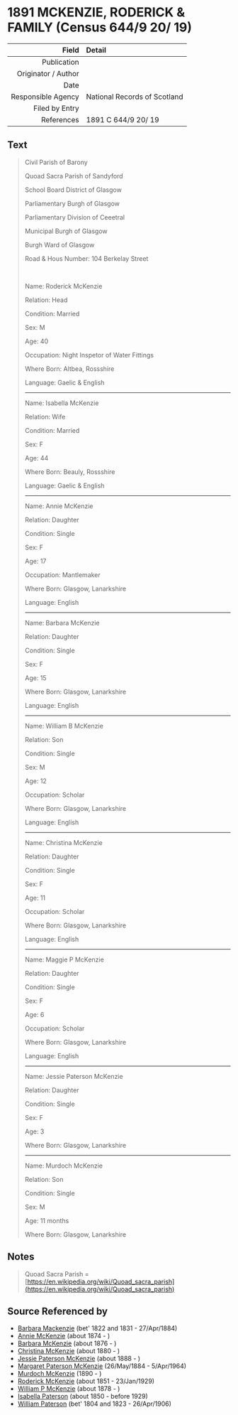 ﻿---
layout: page
permalink: /sources/s45081620
---

# 1891 MCKENZIE, RODERICK & FAMILY (Census 644/9 20/ 19)

Field | Detail
---:|:---
Publication | 
Originator / Author | 
Date | 
Responsible Agency | National Records of Scotland
Filed by Entry | 
References | 1891 C 644/9 20/ 19

## Text

> Civil Parish of Barony
>
> Quoad Sacra Parish of Sandyford
>
> School Board District of Glasgow
>
> Parliamentary Burgh of Glasgow
>
> Parliamentary Division of Ceeetral
>
> Municipal Burgh of Glasgow
>
> Burgh Ward of Glasgow
>
> Road & Hous Number: 104 Berkelay Street
>
> <br/>
>
> Name: Roderick McKenzie
>
> Relation: Head
>
> Condition: Married
>
> Sex: M
>
> Age: 40
>
> Occupation: Night Inspetor of Water Fittings
>
> Where Born: Altbea, Rossshire
>
> Language: Gaelic & English
>
> ---
>
> Name: Isabella McKenzie
>
> Relation: Wife
>
> Condition: Married
>
> Sex: F
>
> Age: 44
>
> Where Born: Beauly, Rossshire
>
> Language: Gaelic & English
>
> ---
>
> Name: Annie McKenzie
>
> Relation: Daughter
>
> Condition: Single
>
> Sex: F
>
> Age: 17
>
> Occupation: Mantlemaker
>
> Where Born: Glasgow, Lanarkshire
>
> Language: English
>
> ---
>
> Name: Barbara McKenzie
>
> Relation: Daughter
>
> Condition: Single
>
> Sex: F
>
> Age: 15
>
> Where Born: Glasgow, Lanarkshire
>
> Language: English
>
> ---
>
> Name: William B McKenzie
>
> Relation: Son
>
> Condition: Single
>
> Sex: M
>
> Age: 12
>
> Occupation: Scholar
>
> Where Born: Glasgow, Lanarkshire
>
> Language: English
>
> ---
>
> Name: Christina McKenzie
>
> Relation: Daughter
>
> Condition: Single
>
> Sex: F
>
> Age: 11
>
> Occupation: Scholar
>
> Where Born: Glasgow, Lanarkshire
>
> Language: English
>
> ---
>
> Name: Maggie P McKenzie
>
> Relation: Daughter
>
> Condition: Single
>
> Sex: F
>
> Age: 6
>
> Occupation: Scholar
>
> Where Born: Glasgow, Lanarkshire
>
> Language: English
>
> ---
>
> Name: Jessie Paterson McKenzie
>
> Relation: Daughter
>
> Condition: Single
>
> Sex: F
>
> Age: 3
>
> Where Born: Glasgow, Lanarkshire
>
> ---
>
> Name: Murdoch McKenzie
>
> Relation: Son
>
> Condition: Single
>
> Sex: M
>
> Age: 11 months
>
> Where Born: Glasgow, Lanarkshire
>

## Notes

> Quoad Sacra Parish = [https://en.wikipedia.org/wiki/Quoad_sacra_parish](https://en.wikipedia.org/wiki/Quoad_sacra_parish)
>


## Source Referenced by

* [Barbara Mackenzie](../people/@28263584@-barbara-mackenzie-b1822~1831-d1884-4-27.md) (bet' 1822 and 1831 - 27/Apr/1884)
* [Annie McKenzie](../people/@80021760@-annie-mckenzie-b1874-d.md) (about 1874 - )
* [Barbara McKenzie](../people/@18932462@-barbara-mckenzie-b1876-d.md) (about 1876 - )
* [Christina McKenzie](../people/@25915316@-christina-mckenzie-b1880-d.md) (about 1880 - )
* [Jessie Paterson McKenzie](../people/@2043547@-jessie-paterson-mckenzie-b1888-d.md) (about 1888 - )
* [Margaret Paterson McKenzie](../people/@88610293@-margaret-paterson-mckenzie-b1884-5-26-d1964-4-5.md) (26/May/1884 - 5/Apr/1964)
* [Murdoch McKenzie](../people/@99087108@-murdoch-mckenzie-b1890-d.md) (1890 - )
* [Roderick McKenzie](../people/@76793596@-roderick-mckenzie-b1851-d1929-1-23.md) (about 1851 - 23/Jan/1929)
* [William P McKenzie](../people/@51734912@-william-p-mckenzie-b1878-d.md) (about 1878 - )
* [Isabella Paterson](../people/@24882788@-isabella-paterson-b1850-d1929.md) (about 1850 - before 1929)
* [William Paterson](../people/@55148620@-william-paterson-b1804~1823-d1906-4-26.md) (bet' 1804 and 1823 - 26/Apr/1906)
